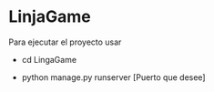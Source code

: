 #  LinjaGame

Para ejecutar el proyecto usar

- cd LingaGame

- python manage.py runserver [Puerto que desee]


